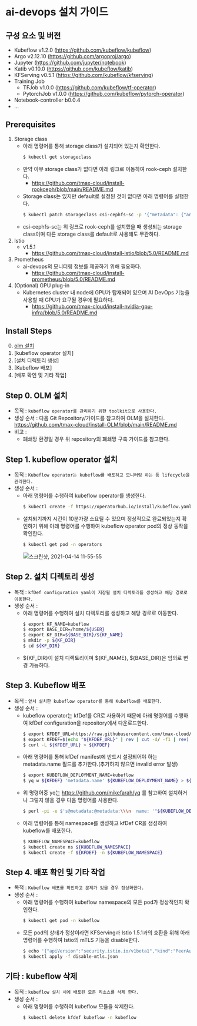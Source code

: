 
# ai-devops 설치 가이드

## 구성 요소 및 버전
* Kubeflow v1.2.0 (https://github.com/kubeflow/kubeflow)
* Argo v2.12.10 (https://github.com/argoproj/argo)
* Jupyter (https://github.com/jupyter/notebook)
* Katib v0.10.0 (https://github.com/kubeflow/katib)
* KFServing v0.5.1 (https://github.com/kubeflow/kfserving)
* Training Job
    * TFJob v1.0.0 (https://github.com/kubeflow/tf-operator)
    * PytorchJob v1.0.0 (https://github.com/kubeflow/pytorch-operator)
* Notebook-controller b0.0.4
* ...

## Prerequisites
1. Storage class
    * 아래 명령어를 통해 storage class가 설치되어 있는지 확인한다.
        ```bash
        $ kubectl get storageclass
        ```
    * 만약 아무 storage class가 없다면 아래 링크로 이동하여 rook-ceph 설치한다.
        * https://github.com/tmax-cloud/install-rookceph/blob/main/README.md
    * Storage class는 있지만 default로 설정된 것이 없다면 아래 명령어를 실행한다.
        ```bash
        $ kubectl patch storageclass csi-cephfs-sc -p '{"metadata": {"annotations":{"storageclass.kubernetes.io/is-default-class":"true"}}}'
        ```
    * csi-cephfs-sc는 위 링크로 rook-ceph를 설치했을 때 생성되는 storage class이며 다른 storage class를 default로 사용해도 무관하다.
2. Istio
    * v1.5.1
        * https://github.com/tmax-cloud/install-istio/blob/5.0/README.md
3. Prometheus
    * ai-devops의 모니터링 정보를 제공하기 위해 필요하다.
        * https://github.com/tmax-cloud/install-prometheus/blob/5.0/README.md
4. (Optional) GPU plug-in
    * Kubernetes cluster 내 node에 GPU가 탑재되어 있으며 AI DevOps 기능을 사용할 때 GPU가 요구될 경우에 필요하다.
        * https://github.com/tmax-cloud/install-nvidia-gpu-infra/blob/5.0/README.md

## Install Steps
0. [olm 설치](https://github.com/tmax-cloud/install-OLM/blob/main/README.md)
1. [kubeflow operator 설치]
2. [설치 디렉토리 생성]
3. [Kubeflow 배포]
4. [배포 확인 및 기타 작업]

## Step 0. OLM 설치
* 목적 : `kubeflow operator를 관리하기 위한 toolkit으로 사용한다.`
* 생성 순서 : 다음 Git Repository/가이드를 참고하여 OLM을 설치한다.
            https://github.com/tmax-cloud/install-OLM/blob/main/README.md   
* 비고 : 
    * 폐쇄망 환경일 경우 위 repository의 폐쇄망 구축 가이드를 참고한다.

## Step 1. kubeflow operator 설치
* 목적 : `Kubeflow operator는 kubeflow를 배포하고 모니터링 하는 등 lifecycle을 관리한다.`
* 생성 순서 : 
    * 아래 명령어를 수행하여 kubeflow operator를 생성한다.
        ```bash
        $ kubectl create -f https://operatorhub.io/install/kubeflow.yaml
        ```
    * 설치되기까지 시간이 10분가량 소요될 수 있으며 정상적으로 완료되었는지 확인하기 위해 아래 명령어를 수행하여 kubeflow operator pod의 정상 동작을 확인한다.
        ```bash
        $ kubectl get pod -n operators
        ```
      ![스크린샷, 2021-04-14 11-55-55](https://user-images.githubusercontent.com/77767091/114647647-69848300-9d18-11eb-92ac-ec543473c16c.png)  
                
## Step 2. 설치 디렉토리 생성
* 목적 : `kfDef configuration yaml이 저장될 설치 디렉토리를 생성하고 해당 경로로 이동한다.`
* 생성 순서 : 
    * 아래 명령어를 수행하여 설치 디렉토리를 생성하고 해당 경로로 이동한다.
        ```bash
        $ export KF_NAME=kubeflow
        $ export BASE_DIR=/home/${USER}
        $ export KF_DIR=${BASE_DIR}/${KF_NAME}
        $ mkdir -p ${KF_DIR}
        $ cd ${KF_DIR}
        ```
    * ${KF_DIR}이 설치 디렉토리이며 ${KF_NAME}, ${BASE_DIR}은 임의로 변경 가능하다.
   
## Step 3. Kubeflow 배포
* 목적 : `앞서 설치한 kubeflow operator를 통해 Kubeflow를 배포한다.`
* 생성 순서 : 
    * kubeflow operator는 kfDef를 CR로 사용하기 때문에 아래 명령어를 수행하여 kfDef configuration을 repository에서 다운로드한다.
        ```bash
        $ export KFDEF_URL=https://raw.githubusercontent.com/tmax-cloud/kubeflow-manifests/ck-v1.2-patch/kfDef-hypercloud.yaml
        $ export KFDEF=$(echo "${KFDEF_URL}" | rev | cut -d/ -f1 | rev)
        $ curl -L ${KFDEF_URL} > ${KFDEF}
        ```
    * 아래 명령어를 통해 kfDef manifest에 반드시 설정되어야 하는 metadata.name 필드를 추가한다.(추가하지 않으면 invalid error 발생)
        ```bash
        $ export KUBEFLOW_DEPLOYMENT_NAME=kubeflow
        $ yq w ${KFDEF} 'metadata.name' ${KUBEFLOW_DEPLOYMENT_NAME} > ${KFDEF}.tmp && mv ${KFDEF}.tmp ${KFDEF}
        ```
    * 위 명령어중 yq는 https://github.com/mikefarah/yq 를 참고하여 설치하거나 그렇지 않을 경우 다음 명령어를 사용한다.
        ```bash
        $ perl -pi -e $'s@metadata:@metadata:\\\n  name: '"${KUBEFLOW_DEPLOYMENT_NAME}"'@' ${KFDEF}        
        ```
    * 아래 명령어를 통해 namespace를 생성하고 kfDef CR을 생성하여 kubeflow를 배포한다.
        ```bash
        $ KUBEFLOW_NAMESPACE=kubeflow
        $ kubectl create ns ${KUBEFLOW_NAMESPACE}
        $ kubectl create -f ${KFDEF} -n ${KUBEFLOW_NAMESPACE}
        ```
       
## Step 4. 배포 확인 및 기타 작업
* 목적 : `Kubeflow 배포를 확인하고 문제가 있을 경우 정상화한다.`
* 생성 순서 : 
    * 아래 명령어를 수행하여 kubeflow namespace의 모든 pod가 정상적인지 확인한다.
        ```bash
        $ kubectl get pod -n kubeflow
        ```
    * 모든 pod의 상태가 정상이라면 KFServing과 Istio 1.5.1과의 호환을 위해 아래 명령어를 수행하여 Istio의 mTLS 기능을 disable한다.
        ```bash
        $ echo '{"apiVersion":"security.istio.io/v1beta1","kind":"PeerAuthentication","metadata":{"annotations":{},"name":"default","namespace":"istio-system"},"spec":{"mtls":{"mode":"DISABLE"}}}' |cat > disable-mtls.json
        $ kubectl apply -f disable-mtls.json
        ```
## 기타 : kubeflow 삭제
* 목적 : `kubeflow 설치 시에 배포된 모든 리소스를 삭제 한다.`
* 생성 순서 : 
    * 아래 명령어를 수행하여 kubeflow 모듈을 삭제한다.
        ```bash
        $ kubectl delete kfdef kubeflow -n kubeflow
        ```

